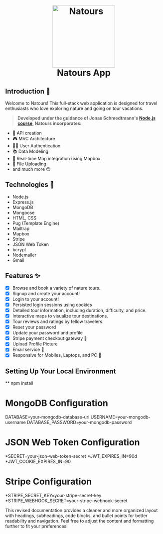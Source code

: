 <h1 align="center">
  <a href="https://natours-api-z82r.onrender.com/"><img src="https://github.com/lgope/Natours/blob/master/public/img/logo-green-round.png" alt="Natours" width="200"></a>
  <br>
  Natours App
</h1>

## Introduction 🌟

Welcome to Natours! This full-stack web application is designed for travel enthusiasts who love exploring nature and going on tour vacations.

> **Developed under the guidance of Jonas Schmedtmann's [Node.js course](https://www.udemy.com/course/nodejs-express-mongodb-bootcamp/), Natours incorporates:**
- 📃 API creation
- 🎮 MVC Architecture
- 👩‍💻 User Authentication
- 📚 Data Modeling
- 🤳 Real-time Map integration using Mapbox
- 📌 File Uploading
- and much more 😉

## Technologies 🚀

- Node.js
- Express.js
- MongoDB
- Mongoose
- HTML, CSS
- Pug (Template Engine)
- Mailtrap
- Mapbox
- Stripe
- JSON Web Token
- bcrypt
- Nodemailer
- Gmail

## Features ✨

- [x] Browse and book a variety of nature tours.
- [x] Signup and create your account!
- [x] Login to your account!
- [x] Persisted login sessions using cookies
- [x] Detailed tour information, including duration, difficulty, and price.
- [x] Interactive maps to visualize tour destinations.
- [x] Tour reviews and ratings by fellow travelers.
- [x] Reset your password
- [x] Update your password and profile
- [x] Stripe payment checkout gateway 💸
- [x] Upload Profile Picture
- [x] Email service 📨
- [x] Responsive for Mobiles, Laptops, and PC 📱

## Setting Up Your Local Environment

** npm install

# MongoDB Configuration
DATABASE=your-mongodb-database-url
USERNAME=your-mongodb-username
DATABASE_PASSWORD=your-mongodb-password

# JSON Web Token Configuration
*SECRET=your-json-web-token-secret
*JWT_EXPIRES_IN=90d
*JWT_COOKIE_EXPIRES_IN=90

# Stripe Configuration
*STRIPE_SECRET_KEY=your-stripe-secret-key
*STRIPE_WEBHOOK_SECRET=your-stripe-webhook-secret


This revised documentation provides a cleaner and more organized layout with headings, subheadings, code blocks, and bullet points for better readability and navigation. Feel free to adjust the content and formatting further to fit your preferences!


